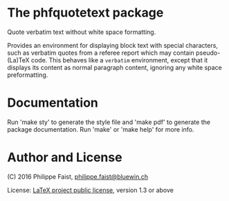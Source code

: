 # The phfquotetext package

Quote verbatim text without white space formatting.

Provides an environment for displaying block text with special characters, such
as verbatim quotes from a referee report which may contain pseudo-(La)TeX code.
This behaves like a `verbatim` environment, except that it displays its content
as normal paragraph content, ignoring any white space preformatting.


# Documentation

Run 'make sty' to generate the style file and 'make pdf' to generate the package
documentation. Run 'make' or 'make help' for more info.


# Author and License

(C) 2016 Philippe Faist, philippe.faist@bluewin.ch

License: [LaTeX project public license](http://www.ctan.org/license/lppl1.3),
version 1.3 or above
